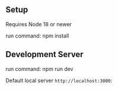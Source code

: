 ## Setup

Requires Node 18 or newer

run command: npm install

## Development Server

run command: npm run dev

Default local server  `http://localhost:3000`: